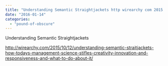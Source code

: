 ```yaml
---
title: "Understanding Semantic Straightjackets http wirearchy com 2015 10..."
date: "2016-01-14"
categories: 
  - "pound-of-obscure"
---
```


Understanding Semantic Straightjackets

http://wirearchy.com/2015/10/12/understanding-semantic-straitjackets-how-todays-management-science-stifles-creativity-innovation-and-responsiveness-and-what-to-do-about-it/
